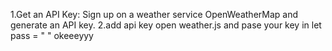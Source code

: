 1.Get an API Key: Sign up on a weather service OpenWeatherMap and generate an API key.
2.add api key open weather.js and pase your key in let pass = " " okeeeyyy
